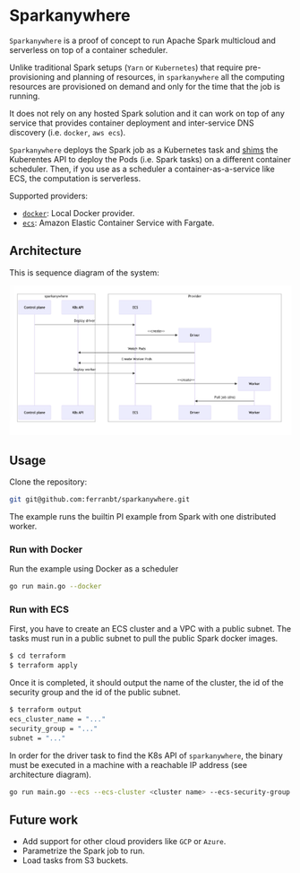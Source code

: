 # Sparkanywhere

`Sparkanywhere` is a proof of concept to run Apache Spark multicloud and serverless on top of a container scheduler.

Unlike traditional Spark setups (`Yarn` or `Kubernetes`) that require pre-provisioning and planning of resources, in `sparkanywhere` all the computing resources are provisioned on demand and only for the time that the job is running.

It does not rely on any hosted Spark solution and it can work on top of any service that provides container deployment and inter-service DNS discovery (i.e. `docker`, `aws ecs`).

`Sparkanywhere` deploys the Spark job as a Kubernetes task and [shims](<https://www.google.com/url?sa=t&rct=j&q=&esrc=s&source=web&cd=&ved=2ahUKEwjb34G9_LyEAxVVUaQEHW-VDqUQFnoECBYQAQ&url=https%3A%2F%2Fen.wikipedia.org%2Fwiki%2FShim_(computing)&usg=AOvVaw2UIsBXHBUIOXEQZiJP3vXL&opi=89978449>) the Kuberentes API to deploy the Pods (i.e. Spark tasks) on a different container scheduler. Then, if you use as a scheduler a container-as-a-service like ECS, the computation is serverless.

Supported providers:

- [`docker`](#run-with-docker): Local Docker provider.
- [`ecs`](#run-with-ecs): Amazon Elastic Container Service with Fargate.

## Architecture

This is sequence diagram of the system:

![sequence diagram](./sequence_diagram.png)

## Usage

Clone the repository:

```bash
git git@github.com:ferranbt/sparkanywhere.git
```

The example runs the builtin PI example from Spark with one distributed worker.

### Run with Docker

Run the example using Docker as a scheduler

```bash
go run main.go --docker
```

### Run with ECS

First, you have to create an ECS cluster and a VPC with a public subnet. The tasks must run in a public subnet to pull the public Spark docker images.

```bash
$ cd terraform
$ terraform apply
```

Once it is completed, it should output the name of the cluster, the id of the security group and the id of the public subnet.

```bash
$ terraform output
ecs_cluster_name = "..."
security_group = "..."
subnet = "..."
```

In order for the driver task to find the K8s API of `sparkanywhere`, the binary must be executed in a machine with a reachable IP address (see architecture diagram).

```bash
go run main.go --ecs --ecs-cluster <cluster name> --ecs-security-group <security group id> --ecs-subnet-id <subnet id> --control-plane-address <public ip of sparkanywhere>
```

## Future work

- Add support for other cloud providers like `GCP` or `Azure`.
- Parametrize the Spark job to run.
- Load tasks from S3 buckets.
